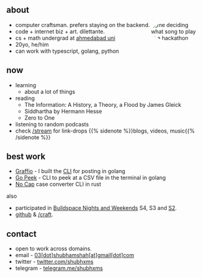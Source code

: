 ## about

<!-- ![me](/images/twt-pfp.png) -->
<div style="float: right; max-width: 25%;
max-height: 25%;">
<!-- {{< figure style="border-radius:50%;" src="/images/twt-pfp.png" title="me deciding what song to play at a hackathon" >}} -->
<img src="/images/twt-pfp.png" style="border-radius:50%;" alt="me deciding what song to play at a hackathon">
</div>

- computer craftsman. prefers staying on the backend.
- code + internet biz + art. dilettante.
- cs + math undergrad at [ahmedabad uni](https://ahduni.edu.in)
- 20yo, he/him
- can work with typescript, golang, python

## now

- learning
  - about a lot of things
- reading
  - The Information: A History, a Theory, a Flood by James Gleick
  - Siddhartha by Hermann Hesse
  - Zero to One
- listening to random podcasts
- check [/stream](/stream) for link-drops {{% sidenote %}}blogs, videos, music{{% /sidenote %}}



## best work

- [Graffio](https://graffio.xyz) - I built the [CLI](https://github.com/shubhxms/graffio) for posting in golang
- [Go Peek](https://github.com/shubhxms/gopeek) - CLI to peek at a CSV file in the terminal in golang
- [No Cap](https://gtihub.com/shubhxms/nocap) case converter CLI in rust

also

- participated in [Buildspace Nights and Weekends](https://buildspace.so/) S4, S3 and [S2](https://polygonscan.com/tx/0xb78eeb255a386d49f7d00859568370da52566184400727c4baa4fdf8c7dd6210).
- [github](https://github.com/shubhxms) & [/craft](/craft).

<!-- <div class="block inline project-block"> -->

## contact

- open to work across domains.
- email - [03[dot]shubhamshah[at]gmail[dot]com](mailto:03.shubhamshah@gmail.com)
- twitter - [twitter.com/shubhxms](https://twitter.com/shubhxms)
- telegram - [telegram.me/shubhxms](https://telegram.me/shubhxms)
